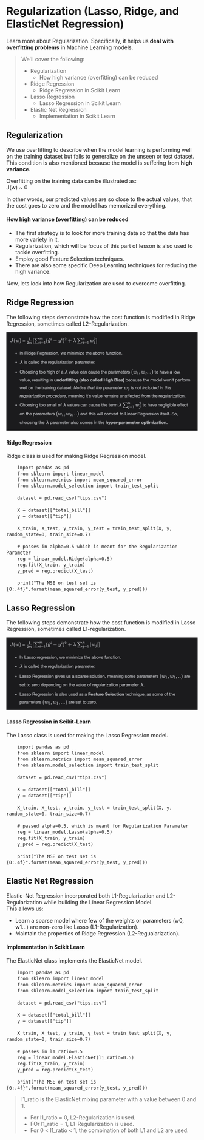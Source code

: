 # Regularization (Lasso, Ridge, and ElasticNet Regression)

Learn more about Regularization. Specifically, it helps us **deal with overfitting problems** in Machine Learning models.

> We'll cover the following:
>
> - Regularization
>   - How high variance (overfitting) can be reduced
> - Ridge Regression
>   - Ridge Regression in Scikit Learn
> - Lasso Regression
>   - Lasso Regression in Scikit Learn
> - Elastic Net Regression
>   - Implementation in Scikit Learn

## Regularization

We use overfitting to describe when the model learning is performing well on the training dataset but fails to generalize on the unseen or test dataset.  
 This condition is also mentioned because the model is suffering from **high variance.**

Overfitting on the training data can be illustrated as:  
 J(w) ~ 0

In other words, our predicted values are so close to the actual values, that the cost goes to zero and the model has memorized everything.

#### How high variance (overfitting) can be reduced

- The first strategy is to look for more training data so that the data has more variety in it.
- Regularization, which will be focus of this part of lesson is also used to tackle overfitting.
- Employ good Feature Selection techniques.
- There are also some specific Deep Learning techniques for reducing the high variance.

Now, lets look into how Regularization are used to overcome overfitting.

## Ridge Regression

The following steps demonstrate how the cost function is modified in Ridge Regression, sometimes called L2-Regularization.

![how cost function is modified in ridge regression](./images/8-1-l2-regularization.png)

#### Ridge Regression

Ridge class is used for making Ridge Regression model.

        import pandas as pd
        from sklearn import linear_model
        from sklearn.metrics import mean_squared_error
        from sklearn.model_selection import train_test_split

        dataset = pd.read_csv("tips.csv")

        X = dataset[["total_bill"]]
        y = dataset[["tip"]]

        X_train, X_test, y_train, y_test = train_test_split(X, y, random_state=0, train_size=0.7)

        # passes in alpha=0.5 which is meant for the Regularization Parameter
        reg = linear_model.Ridge(alpha=0.5)
        reg.fit(X_train, y_train)
        y_pred = reg.predict(X_test)

        print("The MSE on test set is {0:.4f}".format(mean_squared_error(y_test, y_pred)))

## Lasso Regression

The following steps demonstrate how the cost function is modified in Lasso Regression, sometimes called L1-regularization.

![how cost function is modified in Lasso Regression](./images/8-2-l1-regularization.png)

#### Lasso Regression in Scikit-Learn

The Lasso class is used for making the Lasso Regression model.

        import pandas as pd
        from sklearn import linear_model
        from sklearn.metrics import mean_squared_error
        from sklearn.model_selection import train_test_split

        dataset = pd.read_csv("tips.csv")

        X = dataset[["total_bill"]]
        y = dataset[["tip"]]

        X_train, X_test, y_train, y_test = train_test_split(X, y, random_state=0, train_size=0.7)

        # passed alpha=0.5, which is meant for Regularization Parameter
        reg = linear_model.Lasso(alpha=0.5)
        reg.fit(X_train, y_train)
        y_pred = reg.predict(X_test)

        print("The MSE on test set is {0:.4f}".format(mean_squared_error(y_test, y_pred)))

## Elastic Net Regression

Elastic-Net Regression incorporated both L1-Regularization and L2-Regularization while building the Linear Regression Model.  
This allows us:

- Learn a sparse model where few of the weights or parameters (w0, w1...) are non-zero like Lasso (L1-Regularization).
- Maintain the properties of Ridge Regression (L2-Regualarization).

#### Implementation in Scikit Learn

The ElasticNet class implements the ElasticNet model.

        import pandas as pd
        from sklearn import linear_model
        from sklearn.metrics import mean_squared_error
        from sklearn.model_selection import train_test_split

        dataset = pd.read_csv("tips.csv")

        X = dataset[["total_bill"]]
        y = dataset[["tip"]]

        X_train, X_test, y_train, y_test = train_test_split(X, y, random_state=0, train_size=0.7)

        # passes in l1_ratio=0.5
        reg = linear_model.ElasticNet(l1_ratio=0.5)
        reg.fit(X_train, y_train)
        y_pred = reg.predict(X_test)

        print("The MSE on test set is {0:.4f}".format(mean_squared_error(y_test, y_pred)))

> l1_ratio is the ElasticNet mixing parameter with a value between 0 and 1.
>
> - For l1_ratio = 0, L2-Regularization is used.
> - FOr l1_ratio = 1, L1-Regularization is used.
> - For 0 < l1_ratio < 1, the combination of both L1 and L2 are used.
